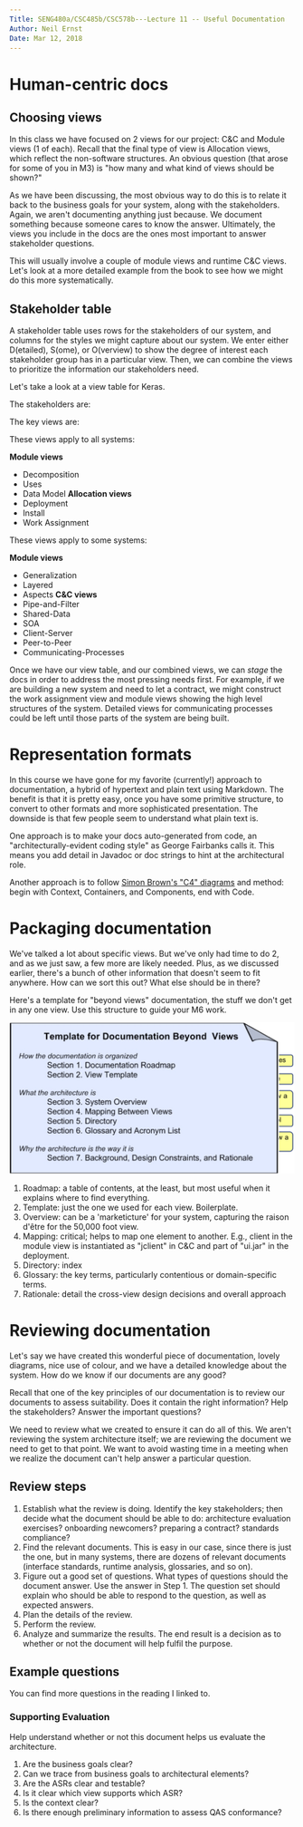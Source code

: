 ```yaml
---
Title: SENG480a/CSC485b/CSC578b---Lecture 11 -- Useful Documentation
Author: Neil Ernst
Date: Mar 12, 2018
---
```


# Human-centric docs
## Choosing views
In this class we have focused on 2 views for our project: C&C and Module views (1 of each). Recall that the final type of view is Allocation views, which reflect the non-software structures. An obvious question (that arose for some of you in M3) is "how many and what kind of views should be shown?"

As we have been discussing, the most obvious way to do this is to relate it back to the business goals for your system, along with the stakeholders. Again, we aren't documenting anything just because. We document something because someone cares to know the answer. Ultimately, the views you include in the docs are the ones most important to answer stakeholder questions.

This will usually involve a couple of module views and runtime C&C views. Let's look at a more detailed example from the book to see how we might do this more systematically.

## Stakeholder table
A stakeholder table uses rows for the stakeholders of our system, and columns for the styles we might capture about our system. We enter either D(etailed), S(ome), or O(verview) to show the degree of interest each stakeholder group has in a particular view. Then, we can combine the views to prioritize the information our stakeholders need. 

Let's take a look at a view table for Keras. 

The stakeholders are: 

The key views are:

These views apply to all systems:

**Module views**
* Decomposition
* Uses
* Data Model
**Allocation views**
* Deployment
* Install
* Work Assignment

These views apply to some systems:

**Module views**
* Generalization
* Layered
* Aspects
**C&C views**
* Pipe-and-Filter
* Shared-Data
* SOA
* Client-Server
* Peer-to-Peer
* Communicating-Processes

Once we have our view table, and our combined views, we can *stage* the docs in order to address the most pressing needs first. For example, if we are building a new system and need to let a contract, we might construct the work assignment view and module views showing the high level structures of the system. Detailed views for communicating processes could be left until those parts of the system are being built. 

# Representation formats
In this course we have gone for my favorite (currently!) approach to documentation, a hybrid of hypertext and plain text using Markdown. The benefit is that it is pretty easy, once you have some primitive structure, to convert to other formats and more sophisticated presentation. The downside is that few people seem to understand what plain text is. 

One approach is to make your docs auto-generated from code, an "architecturally-evident coding style" as George Fairbanks calls it. This means you add detail in Javadoc or doc strings to hint at the architectural role. 

Another approach is to follow [Simon Brown's "C4" diagrams](https://c4model.com) and method: begin with Context, Containers, and Components, end with Code.

<!-- 
Enterprise Architect
JetUML
 -->

# Packaging documentation

We've talked a lot about specific views. But we've only had time to do 2, and as we just saw, a few more are likely needed. Plus, as we discussed earlier, there's a bunch of other information that doesn't seem to fit anywhere. How can we sort this out? What else should be in there?

Here's a template for "beyond views" documentation, the stuff we don't get in any one view.  Use this structure to guide your M6 work.

![](img/beyond-views.png)

1. Roadmap: a table of contents, at the least, but most useful when it explains where to find everything.
2. Template: just the one we used for each view. Boilerplate.
3. Overview: can be a 'marketicture' for your system, capturing the raison d'être for the 50,000 foot view.
4. Mapping: critical; helps to map one element to another. E.g., client in the module view is instantiated as "jclient" in C&C and part of "ui.jar" in the deployment.
5. Directory: index
6. Glossary: the key terms, particularly contentious or domain-specific terms.
7. Rationale: detail the cross-view design decisions and overall approach

# Reviewing documentation
Let's say we have created this wonderful piece of documentation, lovely diagrams, nice use of colour, and we have a detailed knowledge about the system. How do we know if our documents are any good? 

Recall that one of the key principles of our documentation is to review our documents to assess suitability. Does it contain the right information? Help the stakeholders? Answer the important questions?

We need to review what we created to ensure it can do all of this. We aren't reviewing the system architecture itself; we are reviewing the document we need to get to that point. We want to avoid wasting time in a meeting when we realize the document can't help answer a particular question.

## Review steps
1. Establish what the review is doing. Identify the key stakeholders; then decide what the document should be able to do: architecture evaluation exercises? onboarding newcomers? preparing a contract? standards compliance?
2. Find the relevant documents. This is easy in our case, since there is just the one, but in many systems, there are dozens of relevant documents (interface standards, runtime analysis, glossaries, and so on). 
3. Figure out a good set of questions. What types of questions should the document answer. Use the answer in Step 1. The question set should explain who should be able to respond to the question, as well as expected answers.
4. Plan the details of the review.
5. Perform the review.
6. Analyze and summarize the results. The end result is a decision as to whether or not the document will help fulfil the purpose.

## Example questions
You can find more questions in the reading I linked to.

### Supporting Evaluation
Help understand whether or not this document helps us evaluate the architecture.

1. Are the business goals clear? 
2. Can we trace from business goals to architectural elements?
3. Are the ASRs clear and testable?
4. Is it clear which view supports which ASR?
5. Is the context clear?
6. Is there enough preliminary information to assess QAS conformance?
